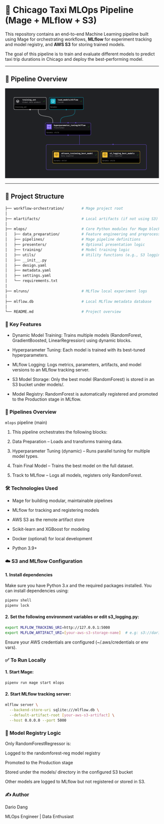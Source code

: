 # 🚖 Chicago Taxi MLOps Pipeline (Mage + MLflow + S3)

This repository contains an end-to-end Machine Learning pipeline built using Mage for orchestrating workflows, **MLflow** for experiment tracking and model registry, and **AWS S3** for storing trained models.

The goal of this pipeline is to train and evaluate different models to predict taxi trip durations in Chicago and deploy the best-performing model.

---
## 🧭 Pipeline Overview

<p align="center">
  <img src="image/mage-illustrate.png" alt="Pipeline Overview" width="800"/>
</p>

---
## 📁 Project Structure

```bash
├── workflow-orchestration/        # Mage project root
│
├── mlartifacts/                   # Local artifacts (if not using S3)
│
├── mlops/                         # Core Python modules for Mage blocks
│   ├── data_preparation/          # Feature engineering and preprocessing
│   ├── pipelines/                 # Mage pipeline definitions
│   ├── presenters/                # Optional presentation logic
│   ├── training/                  # Model training logic
│   ├── utils/                     # Utility functions (e.g., S3 logging)
│   ├── __init__.py
│   ├── design.yaml
│   ├── metadata.yaml
│   ├── settings.yaml
│   └── requirements.txt
│
├── mlruns/                        # MLflow local experiment logs                 
│
├── mlflow.db                      # Local MLflow metadata database
│
└── README.md                      # Project overview
```

### 🚀 Key Features
- Dynamic Model Training: Trains multiple models (RandomForest, GradientBoosted, LinearRegression) using dynamic blocks.

- Hyperparameter Tuning: Each model is trained with its best-tuned hyperparameters.

- MLflow Logging: Logs metrics, parameters, artifacts, and model versions to an MLflow tracking server.

- S3 Model Storage: Only the best model (RandomForest) is stored in an S3 bucket under models/.

- Model Registry: RandomForest is automatically registered and promoted to the Production stage in MLflow.


### 🧩 Pipelines Overview
```mlops``` pipeline (main)
1. This pipeline orchestrates the following blocks:

2. Data Preparation – Loads and transforms training data.

3. Hyperparameter Tuning (dynamic) – Runs parallel tuning for multiple model types.

4. Train Final Model – Trains the best model on the full dataset.

5. Track to MLflow – Logs all models, registers only RandomForest.

### 🛠️ Technologies Used
- Mage for building modular, maintainable pipelines

- MLflow for tracking and registering models

- AWS S3 as the remote artifact store

- Scikit-learn and XGBoost for modeling

- Docker (optional) for local development

- Python 3.9+

### ☁️ S3 and MLflow Configuration

#### 1. Install dependencies
Make sure you have Python 3.x and the required packages installed. You can install dependencies using:
```bash
pipenv shell 
pipenv lock
```

#### 2. Set the following environment variables or edit s3_logging.py:
```bash
export MLFLOW_TRACKING_URI=http://127.0.0.1:5000
export MLFLOW_ARTIFACT_URI=[your-aws-s3-storage-name]  # e.g: s3://dario-mlflow-models-storage/models
```

Ensure your AWS credentials are configured (~/.aws/credentials or env vars).

### ✅ To Run Locally
#### 1. Start Mage:
```bash
pipenv run mage start mlops
```

#### 2. Start MLflow tracking server:
```bash
mlflow server \
  --backend-store-uri sqlite:///mlflow.db \
  --default-artifact-root [your-aws-s3-artifact] \
  --host 0.0.0.0 --port 5000
```

### 🧪 Model Registry Logic
Only RandomForestRegressor is:

Logged to the randomforest-reg model registry

Promoted to the Production stage

Stored under the models/ directory in the configured S3 bucket

Other models are logged to MLflow but not registered or stored in S3.

### ✍️ Author
Dario Dang

MLOps Engineer | Data Enthusiast